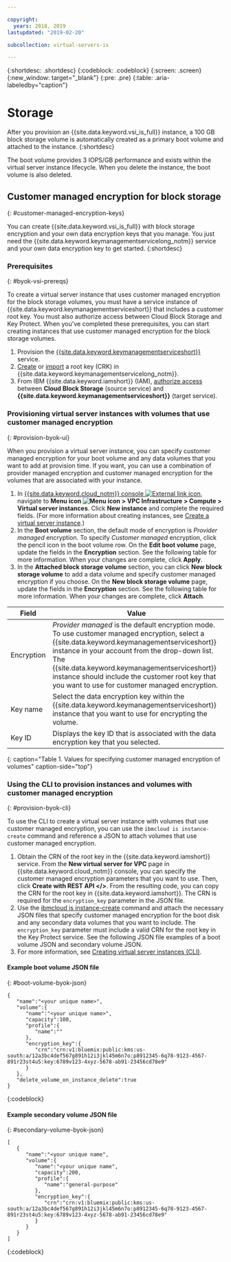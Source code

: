 ```yaml
---

copyright:
  years: 2018, 2019
lastupdated: "2019-02-20"

subcollection: virtual-servers-is

---
```


{:shortdesc: .shortdesc}
{:codeblock: .codeblock}
{:screen: .screen}
{:new_window: target="_blank"}
{:pre: .pre}
{:table: .aria-labeledby="caption"}


# Storage

After you provision an {{site.data.keyword.vsi_is_full}} instance, a 100 GB block storage volume is
automatically created as a primary boot volume and attached to the instance.
{:shortdesc}

The boot volume provides 3 IOPS/GB performance and exists within the virtual server instance lifecycle.  When you delete the instance,
the boot volume is also deleted.

## Customer managed encryption for block storage  
{: #customer-managed-encryption-keys}

You can create {{site.data.keyword.vsi_is_full}} with block storage encryption and your own data encryption keys that you manage. You just need the {{site.data.keyword.keymanagementservicelong_notm}} service and your own data encryption key to get started.
{:shortdesc}

### Prerequisites
{: #byok-vsi-prereqs}

To create a virtual server instance that uses customer managed encryption for the block storage volumes, you must have a service instance of {{site.data.keyword.keymanagementserviceshort}} that includes a customer root key. You must also authorize access between Cloud Block Storage and Key Protect. When you've completed these prerequisites, you can start creating instances that use customer managed encryption for the block storage volumes.

1. Provision the [{{site.data.keyword.keymanagementserviceshort}}](/docs/services/key-protect?topic=key-protect-provision#provision) service.
2. [Create](/docs/services/key-protect?topic=key-protect-create-root-keys#create-root-keys) or
[import](/docs/services/key-protect?topic=key-protect-import-root-keys#import-root-keys) a root key (CRK) in
{{site.data.keyword.keymanagementservicelong_notm}}.
3. From IBM {{site.data.keyword.iamshort}} (IAM), [authorize access](/docs/iam?topic=iam-serviceauth#serviceauth) between **Cloud
Block Storage** (source service) and **{{site.data.keyword.keymanagementserviceshort}}** (target service).

### Provisioning virtual server instances with volumes that use customer managed encryption
{: #provision-byok-ui}

When you provision a virtual server instance, you can specify customer managed encryption for your boot volume and any data volumes that you want to add at provision time. If you want, you can use a combination of provider managed encryption and customer managed encryption for the volumes that are associated with your instance.

1. In [{{site.data.keyword.cloud_notm}} console ![External link icon](../icons/launch-glyph.svg "External link icon")](https://console.cloud.ibm.com/vpc), navigate to **Menu icon ![Menu icon](../icons/icon_hamburger.svg) > VPC Infrastructure > Compute > Virtual server instances**. Click **New instance** and complete the required fields. (For more information about creating instances, see [Create a virtual server instance](/docs/vsi-is?topic=virtual-servers-is-creating-virtual-servers#creating-virtual-servers).)
2. In the **Boot volume** section, the default mode of encryption is _Provider managed_ encryption. To specify _Customer managed_ encryption, click the pencil icon in the boot volume row. On the **Edit boot volume** page, update the fields in the **Encryption** section. See the following table for more information. When your changes are complete, click **Apply**.
3. In the **Attached block storage volume** section, you can click **New block storage volume** to add a data volume and specify customer managed encryption if you choose. On the **New block storage volume** page, update the fields in the **Encryption** section. See the following table for more information. When your changes are complete, click **Attach**.

| Field | Value |
| ----- | ----- |
| Encryption | _Provider managed_ is the default encryption mode. To use customer managed encryption, select a {{site.data.keyword.keymanagementserviceshort}} instance in your account from the drop-down list. The {{site.data.keyword.keymanagementserviceshort}} instance should include the customer root key that you want to use for customer managed encryption. |
| Key name | Select the data encryption key within the {{site.data.keyword.keymanagementserviceshort}} instance that you want to use for encrypting the volume. |
| Key ID | Displays the key ID that is associated with the data encryption key that you selected. |
{: caption="Table 1. Values for specifying customer managed encryption of volumes" caption-side="top"}

### Using the CLI to provision instances and volumes with customer managed encryption
{: #provision-byok-cli}

To use the CLI to create a virtual server instance with volumes that use customer managed encryption, you can use the ```ibmcloud is instance-create``` command and reference a JSON to attach volumes that use customer managed encryption.

1. Obtain the CRN of the root key in the {{site.data.keyword.iamshort}} service. From the **New virtual server for VPC** page in {{site.data.keyword.cloud_notm}} console, you can specify the customer managed encryption parameters that you want to use. Then, click **Create with REST API </>**. From the resulting code, you can copy the CRN for the root key in {{site.data.keyword.iamshort}}. The CRN is required for the ```encryption_key``` parameter in the JSON file.
2. Use the [ibmcloud is instance-create](/docs/infrastructure-service-cli-plugin?topic=infrastructure-service-cli-vpc-reference#instance-create) command and attach the necessary JSON files that specify customer managed encryption for the boot disk and any secondary data volumes that you want to include. The ```encryption_key``` parameter must include a valid CRN for the root key in the Key Protect service. See the following JSON file examples of a boot volume JSON and secondary volume JSON.
3. For more information, see [Creating virtual server instances (CLI)](/docs/vsi-is?topic=virtual-servers-is-creating-virtual-servers-cli#creating-virtual-servers-cli).

#### Example boot volume JSON file
{: #boot-volume-byok-json}

```
{  
   "name":"<your unique name>",
   "volume":{  
      "name":"<your unique name>",
      "capacity":100,
      "profile":{  
         "name":""
      },
      "encryption_key":{  
         "crn":"crn:v1:bluemix:public:kms:us-south:a/12a3bc4def567g891h12i3jkl45m6n7o:p8912345-6q78-9123-4567-891r23st4u5:key:6789v123-4xyz-5678-ab91-23456cd78e9"
      }
   },
   "delete_volume_on_instance_delete":true
}
```
{:codeblock}

#### Example secondary volume JSON file
{: #secondary-volume-byok-json}

```
[  
   {  
      "name":"<your unique name",
      "volume":{  
         "name":"<your unique name",
         "capacity":200,
         "profile":{  
            "name":"general-purpose"
         },
         "encryption_key":{  
            "crn":"crn:v1:bluemix:public:kms:us-south:a/12a3bc4def567g891h12i3jkl45m6n7o:p8912345-6q78-9123-4567-891r23st4u5:key:6789v123-4xyz-5678-ab91-23456cd78e9"
         }
      }
   }
]
```
{:codeblock}
